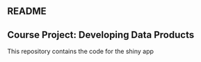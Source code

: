 ## README
## Course Project: Developing Data Products
This repository contains the code for the shiny app